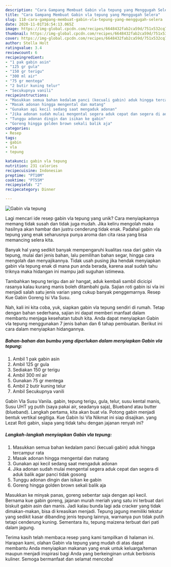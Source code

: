 ```yaml
---
description: "Cara Gampang Membuat Gabin vla tepung yang Menggugah Selera"
title: "Cara Gampang Membuat Gabin vla tepung yang Menggugah Selera"
slug: 118-cara-gampang-membuat-gabin-vla-tepung-yang-menggugah-selera
date: 2020-11-01T16:54:13.065Z
image: https://img-global.cpcdn.com/recipes/6648432fab2ca59d/751x532cq70/gabin-vla-tepung-foto-resep-utama.jpg
thumbnail: https://img-global.cpcdn.com/recipes/6648432fab2ca59d/751x532cq70/gabin-vla-tepung-foto-resep-utama.jpg
cover: https://img-global.cpcdn.com/recipes/6648432fab2ca59d/751x532cq70/gabin-vla-tepung-foto-resep-utama.jpg
author: Stella Holt
ratingvalue: 3.4
reviewcount: 6
recipeingredient:
- "1 pak gabin asin"
- "125 gr gula"
- "150 gr terigu"
- "300 ml air"
- "75 gr mentega"
- "2 butir kuning telur"
- "Secukupnya vanili"
recipeinstructions:
- "Masukkan semua bahan kedalam panci (kecuali gabin) aduk hingga tercampur rata"
- "Masak adonan hingga mengental dan matang"
- "Gunakan api kecil sedang saat mengaduk adonan"
- "Jika adonan sudah mulai mengental segera aduk cepat dan segera di aduk balik agar panci tidak gosong"
- "Tunggu adonan dingin dan isikan ke gabin"
- "Goreng hingga golden brown sekali balik aja"
categories:
- Resep
tags:
- gabin
- vla
- tepung

katakunci: gabin vla tepung 
nutrition: 231 calories
recipecuisine: Indonesian
preptime: "PT10M"
cooktime: "PT55M"
recipeyield: "2"
recipecategory: Dinner

---
```



![Gabin vla tepung](https://img-global.cpcdn.com/recipes/6648432fab2ca59d/751x532cq70/gabin-vla-tepung-foto-resep-utama.jpg)

Lagi mencari ide resep gabin vla tepung yang unik? Cara menyiapkannya memang tidak susah dan tidak juga mudah. Jika keliru mengolah maka hasilnya akan hambar dan justru cenderung tidak enak. Padahal gabin vla tepung yang enak seharusnya punya aroma dan cita rasa yang bisa memancing selera kita.

Banyak hal yang sedikit banyak mempengaruhi kualitas rasa dari gabin vla tepung, mulai dari jenis bahan, lalu pemilihan bahan segar, hingga cara mengolah dan menyajikannya. Tidak usah pusing jika hendak menyiapkan gabin vla tepung enak di mana pun anda berada, karena asal sudah tahu triknya maka hidangan ini mampu jadi suguhan istimewa.

Tambahkan tepung terigu dan air hangat, aduk kembali sambil dicicipi rasanya kalau kurang manis boleh ditambahi gula. Sajian roti gabin isi vla ini menjadi salah satu jenis varian yang cukup banyak penggemarnya. Resep Kue Gabin Goreng Isi Vla Susu.


Nah, kali ini kita coba, yuk, siapkan gabin vla tepung sendiri di rumah. Tetap dengan bahan sederhana, sajian ini dapat memberi manfaat dalam membantu menjaga kesehatan tubuh kita. Anda dapat menyiapkan Gabin vla tepung menggunakan 7 jenis bahan dan 6 tahap pembuatan. Berikut ini cara dalam menyiapkan hidangannya.

<!--inarticleads1-->

##### Bahan-bahan dan bumbu yang diperlukan dalam menyiapkan Gabin vla tepung:

1. Ambil 1 pak gabin asin
1. Ambil 125 gr gula
1. Sediakan 150 gr terigu
1. Ambil 300 ml air
1. Gunakan 75 gr mentega
1. Ambil 2 butir kuning telur
1. Ambil Secukupnya vanili


Gabin Vla Susu Vanila. gabin, tepung terigu, gula, telur, susu kental manis, Susu UHT yg putih (saya pakai air, seadanya saja), Blueband atau butter (blueband). Langkah pertama, kita akan buat vla. Potong gabin menjadi bentuk vertikal segitiga. Kue Gabin Isi Vla Nikmat ini siap disajikan. yang Lezat Roti gabin, siapa yang tidak tahu dengan jajanan renyah ini? 

<!--inarticleads2-->

##### Langkah-langkah menyiapkan Gabin vla tepung:

1. Masukkan semua bahan kedalam panci (kecuali gabin) aduk hingga tercampur rata
1. Masak adonan hingga mengental dan matang
1. Gunakan api kecil sedang saat mengaduk adonan
1. Jika adonan sudah mulai mengental segera aduk cepat dan segera di aduk balik agar panci tidak gosong
1. Tunggu adonan dingin dan isikan ke gabin
1. Goreng hingga golden brown sekali balik aja


Masukkan ke minyak panas, goreng sebentar saja dengan api kecil. Bernama kue gabin goreng, jajanan murah meriah yang satu ini terbuat dari biskuit gabin asin dan manis. Jadi kalau bunda lagi ada cracker yang tidak dimakan-makan, bisa di kreasikan menjadi. Tepung jagung memiliki tekstur yang sedikit kasar dibanding jenis tepung lainnya, warnanya pun tidak putih tetapi cenderung kuning. Sementara itu, tepung maizena terbuat dari pati dalam jagung. 

Terima kasih telah membaca resep yang kami tampilkan di halaman ini. Harapan kami, olahan Gabin vla tepung yang mudah di atas dapat membantu Anda menyiapkan makanan yang enak untuk keluarga/teman maupun menjadi inspirasi bagi Anda yang berkeinginan untuk berbisnis kuliner. Semoga bermanfaat dan selamat mencoba!

